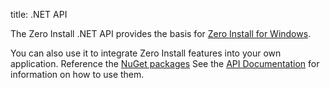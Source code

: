 title: .NET API

The Zero Install .NET API provides the basis for [Zero Install for Windows](../details/windows.md).

You can also use it to integrate Zero Install features into your own application. Reference the [NuGet packages](https://github.com/0install/0install-dotnet#nuget-packages) See the [API Documentation](https://dotnet.0install.net) for information on how to use them.
